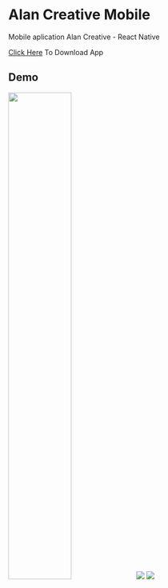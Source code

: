 # Alan Creative Mobile
Mobile aplication Alan Creative - React Native

[Click Here](https://drive.google.com/file/d/1qine9Rga65ZHnaEzv1PA0nUsvLEA7Liu/view?usp=sharing) To Download App

## Demo

<img width="50%" src="https://user-images.githubusercontent.com/37394664/79632526-1241e600-818a-11ea-9f4e-0d086cb531f0.jpg">  
<img class="img-demo" src="https://user-images.githubusercontent.com/37394664/79632533-1a018a80-818a-11ea-8020-f28d500fd39d.jpg">  
<img class="img-demo" src="https://user-images.githubusercontent.com/37394664/79632534-1e2da800-818a-11ea-9d1b-70c8ee40e4bb.jpg">  
